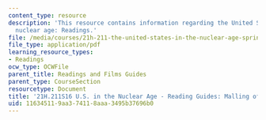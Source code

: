 ```yaml
---
content_type: resource
description: 'This resource contains information regarding the United States in the
  nuclear age: Readings.'
file: /media/courses/21h-211-the-united-states-in-the-nuclear-age-spring-2016/116345119aa374118aaa3495b37696b0_MIT21H_211S16_Malling.pdf
file_type: application/pdf
learning_resource_types:
- Readings
ocw_type: OCWFile
parent_title: Readings and Films Guides
parent_type: CourseSection
resourcetype: Document
title: '21H.211S16 U.S. in the Nuclear Age - Reading Guides: Malling of America'
uid: 11634511-9aa3-7411-8aaa-3495b37696b0
---
```

